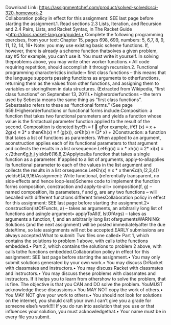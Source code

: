 Download Link: https://assignmentchef.com/product/solved-solvedcsci-320-homework-2
<br>
Collaboration policy in effect for this assignment: SEE last page before starting the assignment.1. Read sections 2.3 Lists, Iteration, and Recursion and 2.4 Pairs, Lists, and Racket Syntax, in The Racket Guide &lt;http://docs.racket-lang.org/guide/.• Complete the following programming exercises, from your text: Chapter 15, pages 698, 699, numbers: 5, 6,7, 8, 9, 11, 12, 14, 16• Note: you may use existing basic scheme functions. If, however, there is already a scheme function thatsolves a given problem, say #5 for example, you can’t use it. You must write it yourself. In solving theproblems above, you may write other worker functions.• All code requiring repetition, should accomplish it through recursion.2. Functional programming characteristics include:• first class functions – this means that the language supports passing functions as arguments to otherfunctions, returning them as the values from other functions, and assigning them to variables or storingthem in data structures. (Extracted from Wikipedia, “first class functions” on September 13, 2011).• higherorderfunctions – the term used by Sebesta means the same thing as “first class functions”. Sebestaalso refers to these as “functional forms.” (See page 659.)Higherorderfunctions or functional forms include:Composition: a function that takes two functional parameters and yields a function whose value is the firstactual parameter function applied to the result of the second. Composition is denoted by:€h ≡ f  gFor example, if€f (x) ≡ x + 2g(x) ≡ 3* x then€h(x) ≡ f (g(x)), or€h(x) ≡ (3* x) + 2Construction: a function that takes a list of functions as parameters. When applied to an argument, aconstruction applies each of its functional parameters to that argument and collects the results in a list orsequence.Let€g(x) ≡ x * xh(x) ≡ 2* xi(x) ≡ x /2then€[g,h,i](4) yields€(16,8,2)Applytoall:a function that takes a single function as a parameter. If applied to a list of arguments, apply‐to‐allapplies its functional parameter to each of the values in the list argument and collects the results in a list orsequence.Let€h(x) ≡ x * x then€α(h,(2,3,4)) yields€(4,9,16)Assignment: Write functional, (referentially transparent, no side‐effects and hence loop‐less)Scheme code to implement the function forms composition, construction and apply‐to‐all:• composition(f, g) – named composition, its parameters, f and g, are any two functions – will becalled with different functions different timesCollaboration policy in effect for this assignment: SEE last page before starting the assignment.2• construction(lstOfFuncts, a) – takes as arguments, an arbitrarily long list of functions and asingle argument• applyToAll(f, lstOfArgs) – takes as arguments a function, f, and an arbitrarily long list ofargumentsWARNING: Solutions (and the next assignment) will be posted immediatelyafter the due date/time, so late assignments will not be accepted.EARLY submissions are always accepted.What to submit: Two files one called• Part 1, which contains the solutions to problem 1 above, with calls tothe functions embedded.• Part 2, which contains the solutions to problem 2 above, with calls tothe functions embedded.Collaboration policy in effect for this assignment: SEE last page before starting the assignment.• You may only submit solutions generated by your own work.• You may discuss DrRacket with classmates and instructors.• You may discuss Racket with classmates and instructors.• You may discuss these problems with classmates and instructors. If it helps you to learn from othershow to solve the problem, that is fine. The objective is that you CAN and DO solve the problem. YouMUST acknowledge these discussions.• You MAY NOT copy the work of others.• You MAY NOT give your work to others.• You should not look for solutions on the internet, you should craft your own.I can’t give you a grade for someone else’s work!!!! If you do run into asolution that you use or that influences your solution, you must acknowledgethat.• Your name must be in every file you submit.